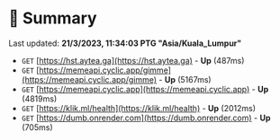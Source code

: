 # 📖 Summary
Last updated: **21/3/2023, 11:34:03 PTG "Asia/Kuala_Lumpur"**

- `GET` [https://hst.aytea.ga](https://hst.aytea.ga) - **Up** (487ms)
- `GET` [https://memeapi.cyclic.app/gimme](https://memeapi.cyclic.app/gimme) - **Up** (5167ms)
- `GET` [https://memeapi.cyclic.app](https://memeapi.cyclic.app) - **Up** (4819ms)
- `GET` [https://klik.ml/health](https://klik.ml/health) - **Up** (2012ms)
- `GET` [https://dumb.onrender.com](https://dumb.onrender.com) - **Up** (705ms)
